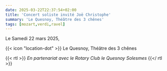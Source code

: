 ```yaml
---
date: 2025-03-22T22:37:54+02:00
title: 'Concert soliste invité Joë Christophe'
summary: 'Le Quesnoy, Théâtre des 3 chênes'
tags: [mozart,verdi,ravel]
---
```


Le Samedi 22 mars 2025,

{{< icon "location-dot" >}} Le Quesnoy, Théâtre des 3 chênes

{{< rtl >}}
*En partenariat avec le Rotary Club le Quesnoy Solesmes*
{{</ rtl >}}
